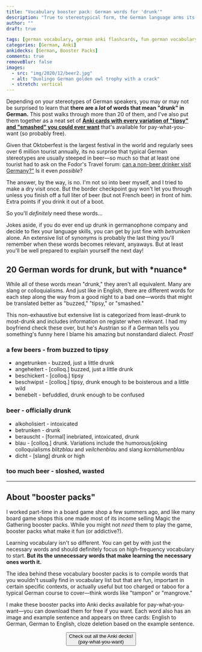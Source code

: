 ```yaml
---
title: "Vocabulary booster pack: German words for 'drunk'"
description: "True to stereotypical form, the German language arms its speakers with an ample arsenal of words describing intoxication"
author: ""
draft: true

tags: [german vocabulary, german anki flashcards, fun german vocabulary]
categories: [German, Anki]
ankidecks: [German, Booster Packs]
comments: true
removeBlur: false
images:
  - src: "img/2020/12/beer2.jpg"
  - alt: "Duolingo German golden owl trophy with a crack"
  - stretch: vertical
---
```


Depending on your stereotypes of German speakers, you may or may not be surprised to learn that **there are a *lot* of words that mean "drunk" in German.** This post walks through more than 20 of them, and I've also put them together as a neat set of [**Anki cards with every variation of "tipsy" and "smashed" you could ever want**](https://gumroad.com/monoglotanxiety) that's available for pay-what-you-want (so probably free).

Given that Oktoberfest is the largest festival in the world and regularly sees over 6 million tourist annually, its no surprise that typical German stereotypes are usually steeped in beer—so much so that at least one tourist had to ask on the Fodor's Travel forum: [can a non-beer drinker visit Germany?"](https://www.fodors.com/community/europe/can-a-non-beer-drinker-visit-germany-207858/) Is it even *possible*? 

The answer, by the way, is no. I'm not so into beer myself, and I tried to make a dry visit once. But the border checkpoint guy won't let you through unless you finish off a full liter of beer (but not French beer) in front of him. Extra points if you drink it out of a boot. 

So you'll *definitely* need these words…

Jokes aside, if you do ever end up drunk in germanophone company and decide to flex your language skills, you can get by just fine with *betrunken* alone. An extensive list of synonyms is probably the last thing you'll remember when these words becomes relevant, anyaways. But at least you'll be well prepared to explain yourself the next day!

## 20 German words for drunk, but with \*nuance\*

While all of these words mean "drunk," they aren't all equivalent. Many are slang or colloquialisms. And just like in English, there are different words for each step along the way from a good night to a bad one—words that might be translated better as "buzzed," "tipsy," or "smashed." 

This non-exhaustive but extensive list is categorized from least-drunk to most-drunk and includes information on register when relevant. I had my boyfriend check these over, but he's Austrian so if a German tells you something's funny here I blame his amazing but nonstandard dialect. *Prost!*

### a few beers - from buzzed to tipsy

* angetrunken - buzzed, just a little drunk
* angeheitert - [colloq.] buzzed, just a little drunk
* beschickert - [colloq.] tipsy
* beschwipst - [colloq.] tipsy, drunk enough to be boisterous and a little wild
* benebelt - befuddled, drunk enough to be confused

### beer - officially drunk

* alkoholisiert - intoxicated
* betrunken - drunk
* berauscht - [formal] inebriated, intoxicated, drunk
* blau - [colloq.] drunk. Variations include the humorous/joking colloquialisms *blitzblau* and *veilchenblau* and slang *kornblumenblau*
* dicht - [slang] drunk or high

### too much beer - sloshed, wasted



<hr>

## About "booster packs"

I worked part-time in a board game shop a few summers ago, and like many board game shops this one made most of its income selling Magic the Gathering booster packs. While you might not *need* them to play the game, booster packs what make it fun (or addictive?). 

Learning vocabulary isn't so different. You can get by with just the necessary words and should definitely focus on high-frequency vocabulary to start. **But its the unnecessary words that make learning the necessary ones worth it.** 

The idea behind these vocabulary booster packs is to compile words that you wouldn't usually find in vocabulary list but that are fun, important in certain specific contexts, or actually useful but too charged or taboo for a typical German course to cover—think words like "tampon" or "mangrove."

I make these booster packs into Anki decks available for pay-what-you-want—you can download them for free if you want. Each word also has an image and example sentence and appears on three cards: English to German, German to English, cloze deletion based on the example sentence. 

<center><button  type ="button">Check out all the Anki decks!<br> (pay-what-you-want)</button></center>
